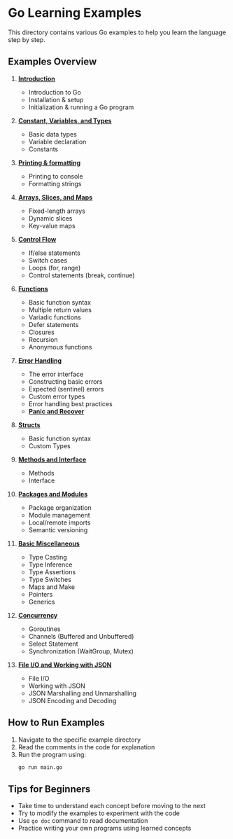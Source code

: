 # Go Learning Examples

This directory contains various Go examples to help you learn the language step by step.

## Examples Overview

1. **[Introduction](1_introduction/1_README.md)**
   - Introduction to Go
   - Installation & setup
   - Initialization & running a Go program

2. **[Constant, Variables, and Types](2_variables_data_type/2_README.md)**
   - Basic data types
   - Variable declaration
   - Constants

3. **[Printing & formatting](3_print_formatter/3_README.md)**
    - Printing to console
    - Formatting strings

4. **[Arrays, Slices, and Maps](4_array_and_slices/4_README.md)**
    - Fixed-length arrays
    - Dynamic slices
    - Key-value maps

5. **[Control Flow](5_control_flow/5_README.md)**
    - If/else statements
    - Switch cases
    - Loops (for, range)
    - Control statements (break, continue)

6. **[Functions](6_functions/6_README.md)**
    - Basic function syntax
    - Multiple return values
    - Variadic functions
    - Defer statements
    - Closures
    - Recursion
    - Anonymous functions

7. **[Error Handling](7_error_handling/7_README.md)**
    - The error interface
    - Constructing basic errors
    - Expected (sentinel) errors
    - Custom error types
    - Error handling best practices
    - **[Panic and Recover](7_error_handling/7_1_panic_and_recover/7_1_README.md)**

8. **[Structs](8_structs_and_custom_types/8_README.md)**
    - Basic function syntax
    - Custom Types

9. **[Methods and Interface](9_methods_and_interfaces/9_README.md)**
    - Methods
    - Interface

10. **[Packages and Modules](10_packages_and_modules/10_README.md)**
    - Package organization
    - Module management
    - Local/remote imports
    - Semantic versioning

11. **[Basic Miscellaneous](11_basic_misc/11_README.md)**
    - Type Casting
    - Type Inference
    - Type Assertions
    - Type Switches
    - Maps and Make
    - Pointers
    - Generics

12. **[Concurrency](12_concurrency/12_README.md)**
    - Goroutines
    - Channels (Buffered and Unbuffered)
    - Select Statement
    - Synchronization (WaitGroup, Mutex)

13. **[File I/O and Working with JSON](13_files_and_json/13_README.md)**
    - File I/O
    - Working with JSON
    - JSON Marshalling and Unmarshalling
    - JSON Encoding and Decoding

## How to Run Examples

1. Navigate to the specific example directory
2. Read the comments in the code for explanation
3. Run the program using:
   ```bash
   go run main.go
    ```

## __Tips for Beginners__

- Take time to understand each concept before moving to the next
- Try to modify the examples to experiment with the code
- Use `go doc` command to read documentation
- Practice writing your own programs using learned concepts